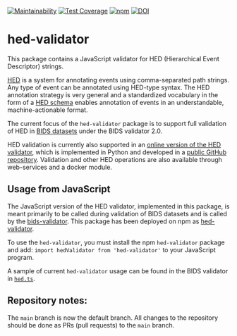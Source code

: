 [![Maintainability](https://api.codeclimate.com/v1/badges/f570007079eed004a81b/maintainability)](https://codeclimate.com/github/hed-standard/hed-javascript/maintainability)
[![Test Coverage](https://api.codeclimate.com/v1/badges/f570007079eed004a81b/test_coverage)](https://codeclimate.com/github/hed-standard/hed-javascript/test_coverage)
[![npm](https://img.shields.io/npm/v/hed-validator)](https://www.npmjs.com/package/hed-validator)
[![DOI](https://zenodo.org/badge/DOI/10.5281/zenodo.8172804.svg)](https://doi.org/10.5281/zenodo.8172804)

# hed-validator

This package contains a JavaScript validator for HED (Hierarchical Event Descriptor) strings.

[HED](https://www.hedtags.org/) is a system for annotating events using comma-separated path strings.
Any type of event can be annotated using HED-type syntax.
The HED annotation strategy is very general and a standardized vocabulary in the form of a
[HED schema](https://github.com/hed-standard/hed-specification) enables
annotation of events in an understandable, machine-actionable format.

The current focus of the `hed-validator` package is to support full validation of HED in
[BIDS datasets](https://bids-specification.readthedocs.io/en/stable/) under the BIDS validator 2.0.

HED validation is currently also supported in an [online version of the HED validator](https://hedtools.org/hed),
which is implemented in Python and developed in a [public GitHub repository](https://github.com/hed-standard/hed-python/).
Validation and other HED operations are also available through web-services and a docker module.

## Usage from JavaScript

The JavaScript version of the HED validator, implemented in this package, is meant primarily to be
called during validation of BIDS datasets and is called by the
[bids-validator](https://github.com/bids-standard/bids-validator).
This package has been deployed on npm as [hed-validator](https://www.npmjs.com/package/hed-validator).

To use the `hed-validator`, you must install the npm `hed-validator` package and add:
`import hedValidator from 'hed-validator'` to your JavaScript program.

A sample of current `hed-validator` usage can be found in the BIDS validator in
[`hed.ts`](https://github.com/bids-standard/bids-validator/blob/43be01517aaf338aa8bf87676be192dd57087c50/src/validators/hed.ts).

## Repository notes:

The `main` branch is now the default branch. All changes to the repository should
be done as PRs (pull requests) to the `main` branch.
